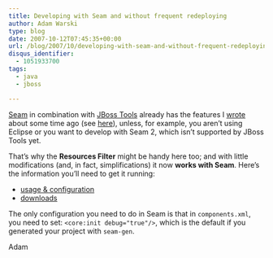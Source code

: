 ```yaml
---
title: Developing with Seam and without frequent redeploying
author: Adam Warski
type: blog
date: 2007-10-12T07:45:35+00:00
url: /blog/2007/10/developing-with-seam-and-without-frequent-redeploying/
disqus_identifier:
  - 1051933700
tags:
  - java
  - jboss

---
```

[Seam][1] in combination with [JBoss Tools][2] already has the features I [wrote][3] about some time ago (see [here][4]), unless, for example, you aren&#8217;t using Eclipse or you want to develop with Seam 2, which isn&#8217;t supported by JBoss Tools yet.

That&#8217;s why the **Resources Filter** might be handy here too; and with little modifications (and, in fact, simplifications) it now **works with Seam**. Here&#8217;s the information you&#8217;ll need to get it running:

  * [usage & configuration][5]
  * [downloads][6]

The only configuration you need to do in Seam is that in `components.xml`, you need to set: `<core:init debug="true"/>`, which is the default if you generated your project with `seam-gen`.

Adam

 [1]: http://labs.jboss.com/jbossseam
 [2]: http://labs.jboss.com/tools
 [3]: http://www.warski.org/blog/?p=3
 [4]: http://docs.jboss.com/seam/2.0.0.CR2/reference/en/html/gettingstarted.html#d0e2139
 [5]: http://labs.jboss.com/wiki/ShotokuWebFilter
 [6]: http://labs.jboss.com/shotoku/downloads/web
